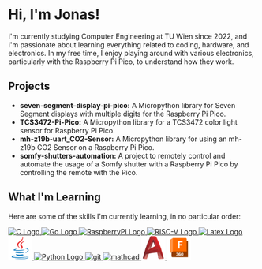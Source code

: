 # Hi, I'm Jonas!

I'm currently studying Computer Engineering at TU Wien since 2022, and I'm passionate about learning everything related to coding, hardware, and electronics. In my free time, I enjoy playing around with various electronics, particularly with the Raspberry Pi Pico, to understand how they work.

## Projects

- **seven-segment-display-pi-pico:** A Micropython library for Seven Segment displays with multiple digits for the Raspberry Pi Pico.
- **TCS3472-Pi-Pico:** A Micropython library for a TCS3472 color light sensor for Raspberry Pi Pico.
- **mh-z19b-uart_CO2-Sensor:** A Micropython library for using an mh-z19b CO2 Sensor on a Raspberry Pi Pico.
- **somfy-shutters-automation:** A project to remotely control and automate the usage of a Somfy shutter with a Raspberry Pi Pico by controlling the remote with the Pico.

## What I'm Learning

Here are some of the skills I'm currently learning, in no particular order:

<a href="https://port70.net/~nsz/c/c11/n1570.html" target="_blank" rel="noreferrer"> <img src="https://upload.wikimedia.org/wikipedia/commons/1/18/C_Programming_Language.svg" alt="C Logo" class="transparent" width=48, height=48> </a>
<a href="https://go.dev/" target="_blank" rel="noreferrer"> <img src="https://go.dev/blog/go-brand/Go-Logo/PNG/Go-Logo_Blue.png" alt="Go Logo" class="transparent" width=48, height=48> </a>
<a href="https://www.raspberrypi.org/" target="_blank" rel="noreferrer"> <img src="https://img.icons8.com/color/48/000000/raspberry-pi.png" alt="RaspberryPi Logo" class="transparent" width=48, height=48> </a>
<a href="https://riscv.org/" rel="noreferrer"> <img src="https://upload.wikimedia.org/wikipedia/commons/6/6b/RISC-V-logo-square.svg" alt="RISC-V Logo" class="transparent" width=48, height=48> </a>
<a href="https://www.latex-project.org/" target="_blank" rel="noreferrer"> <img src="https://upload.wikimedia.org/wikipedia/commons/9/92/LaTeX_logo.svg" alt="Latex Logo" class="transparent" width=64, height=32> </a>
<a href="https://www.java.com" target="_blank" rel="noreferrer"> <img src="https://raw.githubusercontent.com/devicons/devicon/master/icons/java/java-original.svg" alt="java" width="48" height="48"/> </a>
<a href="https://www.python.org/" target="_blank" rel="noreferrer"> <img src="https://img.icons8.com/color/48/000000/python.png" alt="Python Logo" class="transparent" width=48, height=48> </a>
<a href="https://git-scm.com/" target="_blank" rel="noreferrer"> <img src="https://www.vectorlogo.zone/logos/git-scm/git-scm-icon.svg" alt="git" width="48" height="48"/> </a>
<a href="https://www.mathcad.com/de" target="_blank" rel="noreferrer"> <img src="https://www.mathcad.com/dist/ptc/images/ptc-favicon-512x512-gray.png" alt="mathcad" width="48" height="48"/> </a>
<a href="https://www.autodesk.de/products/autocad/" target="_blank" rel="noreferrer"> <img src="/images/autocad.png" alt="autocad" width="48" height="48"/> </a>
<a href="https://www.autodesk.de/products/fusion-360" target="_blank" rel="noreferrer"> <img src="/images/fusion360.png" alt="fusion360" width="48" height="48"/> </a>
